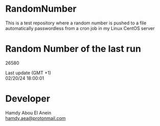 # RandomNumber    
This is a test repository where a random number is pushed to a file automatically passwordless from a cron job in my Linux CentOS server    
# Random Number of the last run   
26580
      
Last update (GMT +1)    
02/20/24 18:00:01
# Developer    
Hamdy Abou El Anein   
hamdy.aea@protonmail.com
